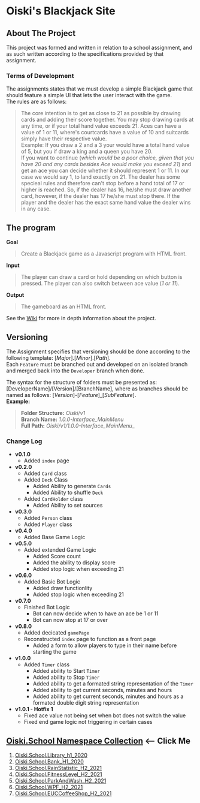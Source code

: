 ﻿# Oiski's Blackjack Site

## About The Project
This project was formed and written in relation to a school assignment, and as such written according to the specifications provided by that assignment.

### Terms of Development
The assignments states that we must develop a simple Blackjack game that should feature a simple UI that lets the user interact with the game. \
The rules are as follows:
> The core intention is to get as close to 21 as possible by drawing cards and adding their score together.
> You may stop drawing cards at any time, or if your total hand value exceeds 21.
> Aces can have a value of 1 or 11, where's courtcards have a value of 10 and suitcards simply have their respective value. \
> Example: If you draw a 2 and a 3 your would have a total hand value of 5, but you if draw a king and a queen you have 20. \
> If you want to continue (_which would be a poor choice, given that you have 20 and any cards besides Ace would make you exceed 21_) and get an ace
> you can decide whether it should represent 1 or 11. In our case we would say 1, to land exactly on 21.
> The dealer has some specieal rules and therefore can't stop before a hand total of 17 or higher is reached.
> So, if the dealer has 16, he/she must draw another card, however, if the dealer has 17 he/she must stop there.
> If the player and the dealer has the exact same hand value the dealer wins in any case.

## The program
**Goal**
> Create a Blackjack game as a Javascript program with HTML front.

**Input**
> The player can draw a card or hold depending on which button is pressed. The player can also switch between ace value (_1 or 11_).

**Output**
> The gameboard as an HTML front.

See the [Wiki]() for more in depth information about the project.

## Versioning
The Assignment specifies that versioning should be done according to the following template: [_Major_].[_Minor_].[_Path_].\
Each `Feature` must be branched out and developed on an isolated branch and merged back into the `Developer` branch when done.

The syntax for the structure of folders must be presented as: [DeveloperName]/[Version]/[BranchName], where as branches should be named as follows: [*Version*]-[*Feature*]_[*SubFeature*].\
**Example:**
> **Folder Structure:** _Oiski/v1_ \
> **Branch Name:** _1.0.0-Interface_MainMenu_ \
> **Full Path:** _Oiski/v1/1.0.0-Interface_MainMenu__

### Change Log
- **v0.1.0**
    - Added `index` page
- **v0.2.0**
    - Added `Card` class
    - Added `Deck` Class
        - Added Ability to generate `Cards`
        - Added Ability to shuffle `Deck`
    - Added `CardHolder` class
        - Added Ability to set sources
- **v0.3.0**
    - Added `Person` class
    - Added `Player` class
- **v0.4.0**
    - Added Base Game Logic
- **v0.5.0**
    - Added extended Game Logic
        - Added Score count
        - Added the ability to display score
        - Added stop logic when exceeding 21
- **v0.6.0**
    - Added Basic Bot Logic
        - Added draw functionlity
        - Added stop logic when exceeding 21
- **v0.7.0**
    - Finished Bot Logic
        - Bot can now decide when to have an ace be 1 or 11
        - Bot can now stop at 17 or over
- **v0.8.0**
    - Added decicated `gamePage`
    - Reconstructed `index` page to function as a front page
        - Added a form to allow players to type in their name before starting the game
- **v1.0.0**
    - Added `Timer` class
        - Added ability to Start `Timer`
        - Added ability to Stop `Timer`
        - Added ability to get a formated string representation of the `Timer`
        - Added ability to get current seconds, minutes and hours
        - Added ability to get current seconds, minutes and hours as a formated double digit string representation
- **v1.0.1 - Hotfix 1**
    - Fixed ace value not being set when bot does not switch the value
    - Fixed end game logic not triggering in certain cases
    

## [Oiski.School Namespace Collection](https://github.com/Mike-Mortensen-Portfolio) <-- Click Me
1. [Oiski.School.Library_h1_2020](https://github.com/ZhakalenDk/Oiski.School.Library_H1_2020)
2. [Oiski.School.Bank_H1_2020](https://github.com/ZhakalenDk/Oiski.School.Bank_H1_2020)
3. [Oiski.School.RainStatistic_H2_2021](https://github.com/ZhakalenDk/Oiski.School.RainStatistic_H2_2021)
4. [Oiski.School.FitnessLevel_H2_2021](https://github.com/ZhakalenDk/Oiski.School.FitnessLevel_H2_2021)
5. [Oiski.School.ParkAndWash_H2_2021](https://github.com/Mike-Mortensen-Portfolio/Oiski.School.ParkAndWash_H2_2021)
6. [Oiski.School.WPF_H2_2021](https://github.com/Mike-Mortensen-Portfolio/Oiski.School.WPF_H2_2021)
7. [Oiski.School.EUCCoffeeShop_H2_2021](https://github.com/Mike-Mortensen-Portfolio/Oiski.School.EUCCoffeeShop_H2_2021)
